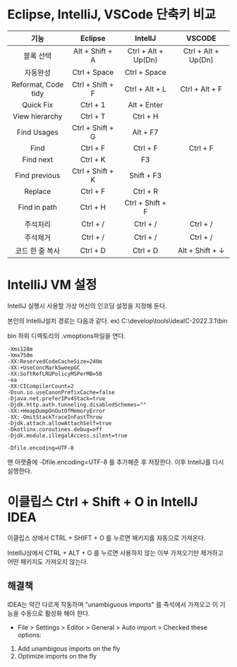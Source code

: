 # Eclipse, IntelliJ, VSCode 단축키 비교

| 기능 | Eclipse | IntellJ | VSCODE |
| :---: | :---: | :---: | :---: |
| 블록 선택 | Alt + Shift + A　| Ctrl + Alt + Up(Dn) | Ctrl + Alt + Up(Dn) |
| 자동완성 | Ctrl + Space　| Ctrl + Space |  |
| Reformat, Code tidy | Ctrl + Shift + F | Ctrl + Alt + L | Ctrl + Alt + F |
| Quick Fix | Ctrl + 1 | Alt + Enter |  |
| View hierarchy| Ctrl + T | Ctrl + H |  |
| Find Usages | Ctrl + Shift + G | Alt + F7 |  |
| Find | Ctrl + F | Ctrl + F | Ctrl + F |
| Find next | Ctrl + K | F3 |  |
| Find previous | Ctrl + Shift + K | Shift + F3 |  |
| Replace | Ctrl + F | Ctrl + R |  |
| Find in path | Ctrl + H | Ctrl + Shift + F |  |
| 주석처리 | Ctrl + / | Ctrl + / | Ctrl + / |
| 주석제거 | Ctrl + / | Ctrl + / | Ctrl + / |
| 코드 한 줄 복사 | Ctrl + D | Ctrl + D | Alt + Shift + ↓ |

# IntelliJ VM 설정

IntelliJ 실행시 사용할 가상 머신의 인코딩 설정을 지정해 둔다.

본인의 IntelliJ설치 경로는 다음과 같다.
ex) C:\develop\tools\ideaIC-2022.3.1\bin

bin 하위 디렉토리의 .vmoptions파일을 연다.

```text
-Xms128m
-Xmx750m
-XX:ReservedCodeCacheSize=240m
-XX:+UseConcMarkSweepGC
-XX:SoftRefLRUPolicyMSPerMB=50
-ea
-XX:CICompilerCount=2
-Dsun.io.useCanonPrefixCache=false
-Djava.net.preferIPv4Stack=true
-Djdk.http.auth.tunneling.disabledSchemes=""
-XX:+HeapDumpOnOutOfMemoryError
-XX:-OmitStackTraceInFastThrow
-Djdk.attach.allowAttachSelf=true
-Dkotlinx.coroutines.debug=off
-Djdk.module.illegalAccess.silent=true

-Dfile.encoding=UTF-8
```

맨 아랫줄에 -Dfile.encoding=UTF-8 를 추가해준 후 저장한다.
이후 IntellJ를 다시 실행한다.

# 이클립스 Ctrl + Shift + O in IntellJ IDEA

이클립스 상에서 CTRL + SHIFT + O 를 누르면 패키지를 자동으로 가져온다.

IntelliJ상에서 CTRL + ALT + O 를 누르면 사용하지 않는 이부 가져오기만 제거하고 어떤 패키지도 가져오지 않는다.

## 해결책

IDEA는 약간 다르게 작동하며 "unambiguous imports" 를 즉석에서 가져오고 이 기능을 수동으로 활성화 해야 한다.

- File > Settings > Editor > General > Auto import > Checked these options:

1. Add unambigous imports on the fly
2. Optimize imports on the fly